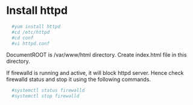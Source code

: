 # Install httpd
```sh
  #yum install httpd
  #cd /etc/httpd
  #cd conf
  #vi httpd.conf
```
DocumentROOT is /var/www/html directory. Create index.html file in this directory.

If firewalld is running and active, it will block httpd server. Hence check firewalld status and stop it using the following commands.
```sh
  #systemctl status firewalld
  #systemctl stop firewalld
```
